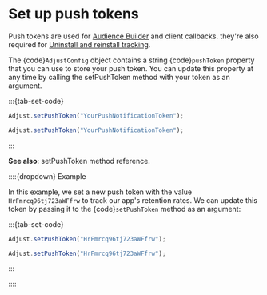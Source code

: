 # Set up push tokens

Push tokens are used for [Audience Builder](https://help.adjust.com/en/article/audience-builder) and client callbacks. they're also required for [Uninstall and reinstall tracking](https://help.adjust.com/en/article/uninstalls-reinstalls).

The {code}`AdjustConfig` object contains a string {code}`pushToken` property that you can use to store your push token. You can update this property at any time by calling the setPushToken method with your token as an argument.

:::{tab-set-code}

```js
Adjust.setPushToken("YourPushNotificationToken");
```

```ts
Adjust.setPushToken("YourPushNotificationToken");
```
:::

**See also**: setPushToken method reference.

::::{dropdown} Example

In this example, we set a new push token with the value `HrFmrcq96tj723aWFfrw` to track our app's retention rates. We can update this token by passing it to the {code}`setPushToken` method as an argument:

:::{tab-set-code}

```js
Adjust.setPushToken("HrFmrcq96tj723aWFfrw");
```

```ts
Adjust.setPushToken("HrFmrcq96tj723aWFfrw");
```
:::

::::
